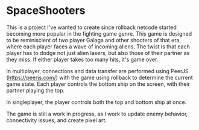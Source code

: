 # SpaceShooters

This is a project I've wanted to create since rollback netcode started becoming more popular in the fighting game genre. This game is designed to be reminiscient of two player Galaga and other shooters of that era, where each player faces a wave of incoming aliens. The twist is that each player has to dodge not just alien lasers, but also those of their partner as they miss. If either player takes too many hits, it's game over.

In multiplayer, connections and data transfer are performed using PeerJS (https://peerjs.com/) with the game using rollback to determine the current game state. Each player controls the bottom ship on the screen, with their partner playing the top.

In singleplayer, the player controls both the top and bottom ship at once.

The game is still a work in progress, as I work to update enemy behavior, connectivity issues, and create pixel art.
